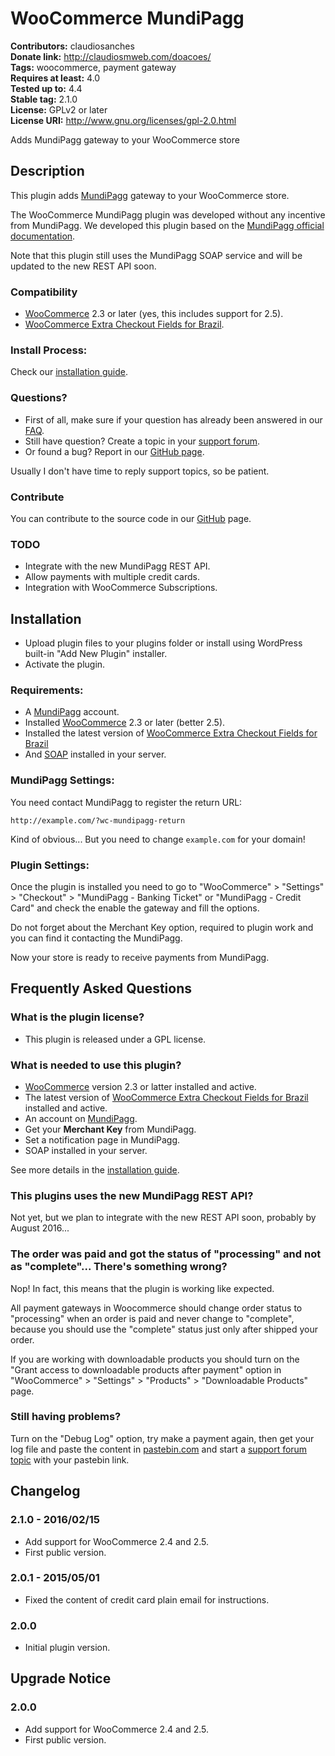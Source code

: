 # WooCommerce MundiPagg #
**Contributors:** claudiosanches  
**Donate link:** http://claudiosmweb.com/doacoes/  
**Tags:** woocommerce, payment gateway  
**Requires at least:** 4.0  
**Tested up to:** 4.4  
**Stable tag:** 2.1.0  
**License:** GPLv2 or later  
**License URI:** http://www.gnu.org/licenses/gpl-2.0.html  

Adds MundiPagg gateway to your WooCommerce store

## Description ##

This plugin adds [MundiPagg](http://www.mundipagg.com.br/) gateway to your WooCommerce store.

The WooCommerce MundiPagg plugin was developed without any incentive from MundiPagg. We developed this plugin based on the [MundiPagg official documentation](http://docs.mundipagg.com/).

Note that this plugin still uses the MundiPagg SOAP service and will be updated to the new REST API soon.

### Compatibility ###

- [WooCommerce](https://wordpress.org/plugins/woocommerce/) 2.3 or later (yes, this includes support for 2.5).
- [WooCommerce Extra Checkout Fields for Brazil](http://wordpress.org/plugins/woocommerce-extra-checkout-fields-for-brazil/).

### Install Process: ###

Check our [installation guide](http://wordpress.org/plugins/woocommerce-mundipagg/installation/).

### Questions? ###

- First of all, make sure if your question has already been answered in our [FAQ](http://wordpress.org/plugins/woocommerce-mundipagg/faq/).
- Still have question? Create a topic in your [support forum](http://wordpress.org/support/plugin/woocommerce-mundipagg).
- Or found a bug? Report in our [GitHub page](https://github.com/claudiosmweb/woocommerce-mundipagg/issues).

Usually I don't have time to reply support topics, so be patient.

### Contribute ###

You can contribute to the source code in our [GitHub](https://github.com/claudiosmweb/woocommerce-mundipagg) page.

### TODO ###

- Integrate with the new MundiPagg REST API.
- Allow payments with multiple credit cards.
- Integration with WooCommerce Subscriptions.

## Installation ##

- Upload plugin files to your plugins folder or install using WordPress built-in "Add New Plugin" installer.
- Activate the plugin.

### Requirements: ###

- A [MundiPagg](http://www.mundipagg.com.br/) account.
- Installed [WooCommerce](http://wordpress.org/plugins/woocommerce/) 2.3 or later (better 2.5).
- Installed the latest version of [WooCommerce Extra Checkout Fields for Brazil](http://wordpress.org/plugins/woocommerce-extra-checkout-fields-for-brazil/)
- And [SOAP](php.net/manual/book.soap.php) installed in your server.

### MundiPagg Settings: ###

You need contact MundiPagg to register the return URL:

	http://example.com/?wc-mundipagg-return

Kind of obvious... But you need to change `example.com` for your domain!

### Plugin Settings: ###

Once the plugin is installed you need to go to "WooCommerce" > "Settings" > "Checkout" > "MundiPagg - Banking Ticket" or "MundiPagg - Credit Card" and check the enable the gateway and fill the options.

Do not forget about the Merchant Key option, required to plugin work and you can find it contacting the MundiPagg.

Now your store is ready to receive payments from MundiPagg.

## Frequently Asked Questions ##

### What is the plugin license? ###

* This plugin is released under a GPL license.

### What is needed to use this plugin? ###

* [WooCommerce](http://wordpress.org/plugins/woocommerce/) version 2.3 or latter installed and active.
* The latest version of [WooCommerce Extra Checkout Fields for Brazil](http://wordpress.org/plugins/woocommerce-extra-checkout-fields-for-brazil/) installed and active.
* An account on [MundiPagg](http://www.mundipagg.com.br/).
* Get your **Merchant Key** from MundiPagg.
* Set a notification page in MundiPagg.
* SOAP installed in your server.

See more details in the [installation guide](http://wordpress.org/plugins/woocommerce-mundipagg/installation/).

### This plugins uses the new MundiPagg REST API? ###

Not yet, but we plan to integrate with the new REST API soon, probably by August 2016...

### The order was paid and got the status of "processing" and not as "complete"... There's something wrong? ###

Nop! In fact, this means that the plugin is working like expected.

All payment gateways in Woocommerce should change order status to "processing" when an order is paid and never change to "complete", because you should use the "complete" status just only after shipped your order.

If you are working with downloadable products you should turn on the "Grant access to downloadable products after payment" option in "WooCommerce" > "Settings" > "Products" > "Downloadable Products" page.

### Still having problems? ###

Turn on the "Debug Log" option, try make a payment again, then get your log file and paste the content in [pastebin.com](http://pastebin.com/) and start a [support forum topic](http://wordpress.org/support/plugin/woocommerce-mundipagg) with your pastebin link.

## Changelog ##

### 2.1.0 - 2016/02/15 ###

* Add support for WooCommerce 2.4 and 2.5.
* First public version.

### 2.0.1 - 2015/05/01 ###

* Fixed the content of credit card plain email for instructions.

### 2.0.0 ###

* Initial plugin version.

## Upgrade Notice ##

### 2.0.0 ###

* Add support for WooCommerce 2.4 and 2.5.
* First public version.
